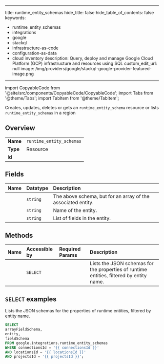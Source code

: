 
---
title: runtime_entity_schemas
hide_title: false
hide_table_of_contents: false
keywords:
  - runtime_entity_schemas
  - integrations
  - google
  - stackql
  - infrastructure-as-code
  - configuration-as-data
  - cloud inventory
description: Query, deploy and manage Google Cloud Platform (GCP) infrastructure and resources using SQL
custom_edit_url: null
image: /img/providers/google/stackql-google-provider-featured-image.png
---

import CopyableCode from '@site/src/components/CopyableCode/CopyableCode';
import Tabs from '@theme/Tabs';
import TabItem from '@theme/TabItem';

Creates, updates, deletes or gets an <code>runtime_entity_schema</code> resource or lists <code>runtime_entity_schemas</code> in a region

## Overview
<table><tbody>
<tr><td><b>Name</b></td><td><code>runtime_entity_schemas</code></td></tr>
<tr><td><b>Type</b></td><td>Resource</td></tr>
<tr><td><b>Id</b></td><td><CopyableCode code="google.integrations.runtime_entity_schemas" /></td></tr>
</tbody></table>

## Fields
| Name | Datatype | Description |
|:-----|:---------|:------------|
| <CopyableCode code="arrayFieldSchema" /> | `string` | The above schema, but for an array of the associated entity. |
| <CopyableCode code="entity" /> | `string` | Name of the entity. |
| <CopyableCode code="fieldSchema" /> | `string` | List of fields in the entity. |

## Methods
| Name | Accessible by | Required Params | Description |
|:-----|:--------------|:----------------|:------------|
| <CopyableCode code="projects_locations_connections_runtime_entity_schemas_list" /> | `SELECT` | <CopyableCode code="connectionsId, locationsId, projectsId" /> | Lists the JSON schemas for the properties of runtime entities, filtered by entity name. |

## `SELECT` examples

Lists the JSON schemas for the properties of runtime entities, filtered by entity name.

```sql
SELECT
arrayFieldSchema,
entity,
fieldSchema
FROM google.integrations.runtime_entity_schemas
WHERE connectionsId = '{{ connectionsId }}'
AND locationsId = '{{ locationsId }}'
AND projectsId = '{{ projectsId }}'; 
```
